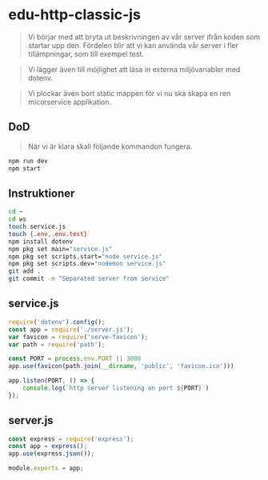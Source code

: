# edu-http-classic-js

> Vi börjar med att bryta ut beskrivningen av vår server ifrån koden som startar upp den. Fördelen blir att vi kan använda vår server i fler tillämpningar, som till exempel test. 

> Vi lägger även till möjlighet att läsa in externa miljövariabler med dotenv.

> Vi plockar även bort static mappen för vi nu ska skapa en ren micorservice applikation.

## DoD

> När vi är klara skall följande kommandon fungera.

```bash
npm run dev
npm start
```

## Instruktioner

```bash
cd ~
cd ws
touch service.js
touch {.env,.env.test}
npm install dotenv
npm pkg set main="service.js"
npm pkg set scripts.start="node service.js"
npm pkg set scripts.dev="nodemon service.js"
git add .
git commit -m "Separated server from service"
```

## service.js

```js
require('dotenv').config();
const app = require('./server.js');
var favicon = require('serve-favicon');
var path = require('path');

const PORT = process.env.PORT || 3000
app.use(favicon(path.join(__dirname, 'public', 'favicon.ico')))

app.listen(PORT, () => {
    console.log(`http server listening on port ${PORT}`)
});
```

## server.js

```js
const express = require('express');
const app = express();
app.use(express.json());

module.exports = app;
```
